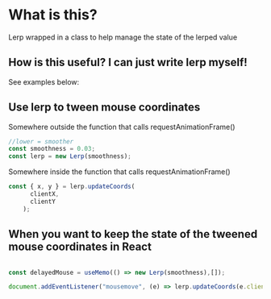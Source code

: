 # What is this?

Lerp wrapped in a class to help manage the state of the lerped value

## How is this useful? I can just write lerp myself!

See examples below:

## Use lerp to tween mouse coordinates

Somewhere outside the function that calls requestAnimationFrame()
```ts
//lower = smoother
const smoothness = 0.03;
const lerp = new Lerp(smoothness);
```

Somewhere inside the function that calls requestAnimationFrame()
```ts
const { x, y } = lerp.updateCoords(
      clientX,
      clientY
    );
```

## When you want to keep the state of the tweened mouse coordinates in React

```ts

const delayedMouse = useMemo(() => new Lerp(smoothness),[]);

document.addEventListener("mousemove", (e) => lerp.updateCoords(e.clientX, e.clientY));

```


